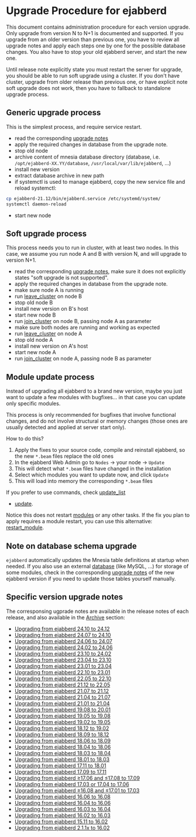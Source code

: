 # Upgrade Procedure for ejabberd

This document contains administration procedure for each version upgrade.
Only upgrade from version N to N+1 is documented and supported.
If you upgrade from an older version than previous one, you have to review all
upgrade notes and apply each steps one by one for the possible database changes.
You also have to stop your old ejabberd server, and start the new one.

Until release note explicitly state you must restart the server for upgrade,
you should be able to run soft upgrade using a cluster.  If you don't have
cluster, upgrade from older release than previous one, or have explicit note
soft upgrade does not work, then you have to fallback to standalone upgrade
process.

## Generic upgrade process

This is the simplest process, and require service restart.

- read the corresponding [upgrade notes](#specific-version-upgrade-notes)
- apply the required changes in database from the upgrade note.
- stop old node
- archive content of mnesia database directory (database, i.e. `/opt/ejabberd-XX.YY/database`, `/usr/local/var/lib/ejabberd`, ...)
- install new version
- extract database archive in new path
- if systemctl is used to manage ejabberd, copy the new service file and reload systemctl:
``` sh
cp ejabberd-21.12/bin/ejabberd.service /etc/systemd/system/
systemctl daemon-reload
```

- start new node

## Soft upgrade process

This process needs you to run in cluster, with at least two nodes. In this case,
we assume you run node A and B with version N, and will upgrade to version N+1.

- read the corresponding [upgrade notes](#specific-version-upgrade-notes),
make sure it does not explicitly states "soft upgrade is not supported".
- apply the required changes in database from the upgrade note.
- make sure node A is running
- run [leave_cluster](../../developer/ejabberd-api/admin-api.md#leave_cluster) on node B
- stop old node B
- install new version on B's host
- start new node B
- run [join_cluster](../../developer/ejabberd-api/admin-api.md#join_cluster) on node B, passing node A as parameter
- make sure both nodes are running and working as expected
- run [leave_cluster](../../developer/ejabberd-api/admin-api.md#leave_cluster) on node A
- stop old node A
- install new version on A's host
- start new node A
- run [join_cluster](../../developer/ejabberd-api/admin-api.md#join_cluster) on node A, passing node B as parameter

## Module update process

Instead of upgrading all ejabberd to a brand new version,
maybe you just want to update a few modules with bugfixes...
in that case you can update only specific modules.

This process is only recommended for bugfixes that involve functional changes,
and do not involve structural or memory changes
(those ones are usually detected and applied at server start only).

How to do this?

1. Apply the fixes to your source code, compile and reinstall ejabberd,
   so the new `*.beam` files replace the old ones
2. In the ejabberd Web Admin go to `Nodes` -> your node -> `Update`
3. This will detect what `*.beam` files have changed in the installation
4. Select which modules you want to update now, and click `Update`
5. This will load into memory the corresponding `*.beam` files

If you prefer to use commands, check
[update_list](../../developer/ejabberd-api/admin-api.md#update_list)
+ [update](../../developer/ejabberd-api/admin-api.md#update).

Notice this does not restart [modules](../configuration/modules.md)
or any other tasks. If the fix you plan to apply requires a module restart,
you can use this alternative:
[restart_module](../../developer/ejabberd-api/admin-api.md#restart_module).

## Note on database schema upgrade

`ejabberd` automatically updates the Mnesia table definitions at startup when needed.
If you also use an external [database](../configuration/database.md) (like MySQL, ...)
for storage of some modules, check in the corresponding
[upgrade notes](#specific-version-upgrade-notes)
of the new ejabberd version if you need to update those tables yourself manually.

## Specific version upgrade notes

The corresponsing ugprade notes are available in the release notes of each release,
and also available in the [Archive](../../archive/index.md) section:

- [Upgrading from ejabberd 24.10 to 24.12](../../archive/24.12/upgrade.md)
- [Upgrading from ejabberd 24.07 to 24.10](../../archive/24.10/upgrade.md)
- [Upgrading from ejabberd 24.06 to 24.07](../../archive/24.07/upgrade.md)
- [Upgrading from ejabberd 24.02 to 24.06](../../archive/24.06/upgrade.md)
- [Upgrading from ejabberd 23.10 to 24.02](../../archive/24.02/upgrade.md)
- [Upgrading from ejabberd 23.04 to 23.10](../../archive/23.10/upgrade.md)
- [Upgrading from ejabberd 23.01 to 23.04](../../archive/23.04/upgrade.md)
- [Upgrading from ejabberd 22.10 to 23.01](../../archive/23.01/upgrade.md)
- [Upgrading from ejabberd 22.05 to 22.10](../../archive/22.10/upgrade.md)
- [Upgrading from ejabberd 21.12 to 22.05](../../archive/22.05/upgrade.md)
- [Upgrading from ejabberd 21.07 to 21.12](../../archive/21.12/upgrade.md)
- [Upgrading from ejabberd 21.04 to 21.07](../../archive/21.07/upgrade.md)
- [Upgrading from ejabberd 21.01 to 21.04](../../archive/21.04/upgrade.md)
- [Upgrading from ejabberd 19.08 to 20.01](../../archive/20.01/upgrade.md)
- [Upgrading from ejabberd 19.05 to 19.08](../../archive/older-releases/from_19.05_to_19.08.md)
- [Upgrading from ejabberd 19.02 to 19.05](../../archive/older-releases/from_19.02_to_19.05.md)
- [Upgrading from ejabberd 18.12 to 19.02](../../archive/older-releases/from_18.12_to_19.02.md)
- [Upgrading from ejabberd 18.09 to 18.12](../../archive/older-releases/from_18.09_to_18.12.md)
- [Upgrading from ejabberd 18.06 to 18.09](../../archive/older-releases/from_18.06_to_18.09.md)
- [Upgrading from ejabberd 18.04 to 18.06](../../archive/older-releases/from_18.04_to_18.06.md)
- [Upgrading from ejabberd 18.03 to 18.04](../../archive/older-releases/from_18.03_to_18.04.md)
- [Upgrading from ejabberd 18.01 to 18.03](../../archive/older-releases/from_18.01_to_18.03.md)
- [Upgrading from ejabberd 17.11 to 18.01](../../archive/older-releases/from_17.11_to_18.01.md)
- [Upgrading from ejabberd 17.09 to 17.11](../../archive/older-releases/from_17.09_to_17.11.md)
- [Upgrading from ejabberd ≥17.06 and ≤17.08 to 17.09](../../archive/older-releases/from_17.06_to_17.09.md)
- [Upgrading from ejabberd 17.03 or 17.04 to 17.06](../../archive/older-releases/from_17.03_to_17.06.md)
- [Upgrading from ejabberd ≥16.08 and ≤17.01 to 17.03](../../archive/older-releases/from_16.08_to_17.03.md)
- [Upgrading from ejabberd 16.06 to 16.08](../../archive/older-releases/from_16.06_to_16.08.md)
- [Upgrading from ejabberd 16.04 to 16.06](../../archive/older-releases/from_16.04_to_16.06.md)
- [Upgrading from ejabberd 16.03 to 16.04](../../archive/older-releases/from_16.03_to_16.04.md)
- [Upgrading from ejabberd 16.02 to 16.03](../../archive/older-releases/from_16.02_to_16.03.md)
- [Upgrading from ejabberd 15.11 to 16.02](../../archive/older-releases/from_15.11_to_16.02.md)
- [Upgrading from ejabberd 2.1.1x to 16.02](../../archive/older-releases/from_2.1.1x_to_16.02.md)
